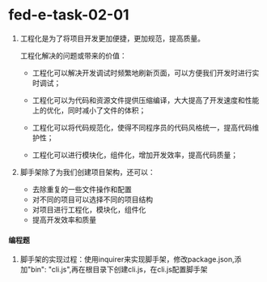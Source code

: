 # fed-e-task-02-01
1. 工程化是为了将项目开发更加便捷，更加规范，提高质量。

   工程化解决的问题或带来的价值：

   - 工程化可以解决开发调试时频繁地刷新页面，可以方便我们开发时进行实时调试；

   - 工程化可以为代码和资源文件提供压缩编译，大大提高了开发速度和性能上的优化，同时减小了文件的体积；

   - 工程化可以将代码规范化，使得不同程序员的代码风格统一，提高代码维护性；

   - 工程化可以进行模块化，组件化，增加开发效率，提高代码质量；

     

2. 脚手架除了为我们创建项目架构，还可以：

   - 去除重复的一些文件操作和配置
   - 对不同的项目可以选择不同的项目结构
   - 对项目进行工程化，模块化，组件化
   - 提高开发效率和质量



#### 	编程题

1. 脚手架的实现过程：使用inquirer来实现脚手架，修改package.json,添加"bin": "cli.js",再在根目录下创建cli.js，在cli.js配置脚手架